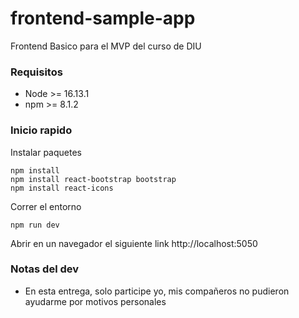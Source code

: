 # frontend-sample-app
Frontend Basico para el MVP del curso de DIU

### Requisitos
- Node >= 16.13.1
- npm >= 8.1.2

### Inicio rapido

Instalar paquetes

```
npm install
npm install react-bootstrap bootstrap
npm install react-icons
```

Correr el entorno

```
npm run dev
```

Abrir en un navegador el siguiente link http://localhost:5050

### Notas del dev

- En esta entrega, solo participe yo, mis compañeros no pudieron ayudarme por motivos personales
